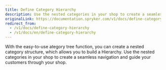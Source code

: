 ```yaml
---
title: Define Category Hierarchy
description: Use the nested categories in your shop to create a seamless navigation and guide your customers through your shop.
originalLink: https://documentation.spryker.com/v1/docs/define-category-hierarchy
redirect_from:
  - /v1/docs/define-category-hierarchy
  - /v1/docs/en/define-category-hierarchy
---
```


With the easy-to-use ategory tree function, you can create a nested category structure, which allows you to build a Hierarchy. Use the nested categories in your shop to create a seamless navigation and guide your customers through your shop. 
